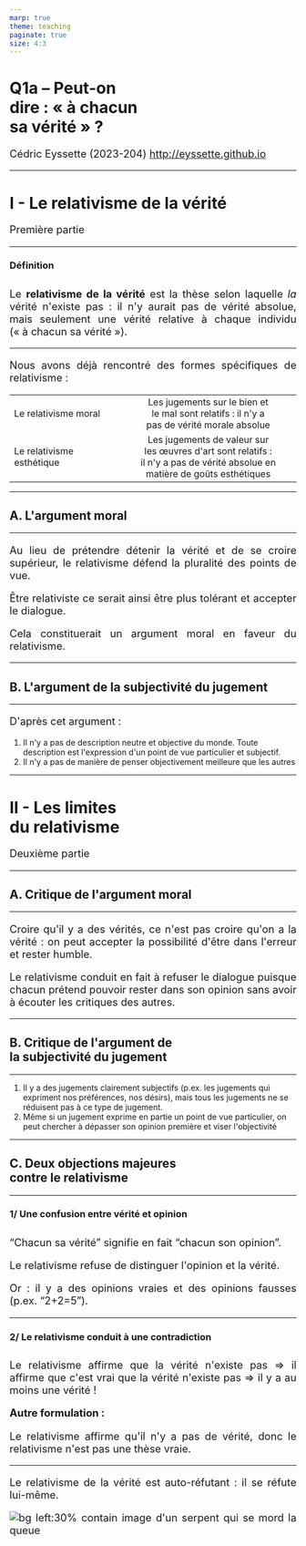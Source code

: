 ```yaml
---
marp: true
theme: teaching
paginate: true
size: 4:3
---
```


<!-- _class: titre -->

# Q1a – Peut-on <br>dire : « à chacun <br>sa vérité » ? <!-- fit -->
Cédric Eyssette (2023-204)
http://eyssette.github.io


---
<!-- _class: partie -->
# I - Le relativisme de la vérité
Première partie

---
<!-- _class: definition -->

### Définition

Le **relativisme de la vérité** est la thèse selon laquelle _la_ vérité n'existe pas : il n'y aurait pas de vérité absolue, mais seulement une vérité relative à chaque individu (« à chacun sa vérité »).


---
<!-- _class: f -->

Nous avons déjà rencontré des formes spécifiques de relativisme :

||||
|-|-|:-:|
|Le relativisme moral|  |Les jugements sur le bien et<br> le mal sont relatifs : il n'y a<br> pas de vérité morale absolue|
|Le relativisme esthétique|  |Les jugements de valeur sur les œuvres d'art sont relatifs :<br> il n'y a pas de vérité absolue en<br>matière de goûts esthétiques|

---
<!-- _class: souspartie -->
## A. L'argument moral <!-- fit -->

---
<!-- _class:  -->


Au lieu de prétendre détenir la vérité et de se croire supérieur, le relativisme défend la pluralité des points de vue.

<span data-marpit-fragment="1">Être relativiste ce serait ainsi être plus tolérant et accepter le dialogue.</span>

<span data-marpit-fragment="2">Cela constituerait un argument moral en faveur du relativisme.</span>


---
<!-- _class: souspartie -->
## B. L'argument de la subjectivité du jugement


---
<!-- _class:  -->
D'après cet argument :
1) Il n'y a pas de description neutre et objective du monde. Toute description est l'expression d'un point de vue particulier et subjectif.
2) Il n'y a pas de manière de penser objectivement meilleure que les autres



---
<!-- _class: partie -->
# II - Les limites <br>du relativisme <!-- fit -->
Deuxième partie

---
<!-- _class: souspartie -->
## A. Critique de l'argument moral


---
<!-- _class:  -->

Croire qu'il y a des vérités, ce n'est pas croire qu'on a la vérité : on peut accepter la possibilité d'être dans l'erreur et rester humble.

<span data-marpit-fragment="1">Le relativisme conduit en fait à refuser le dialogue puisque chacun prétend pouvoir rester dans son opinion sans avoir à écouter les critiques des autres.</span>

<!-- 
<span data-marpit-fragment="2">Enfin, croire qu'il y a des vérités permet de défendre l'existence de savoirs critiques indispensables pour s'opposer aux discours idéologiques des dominants</span> -->

---
<!-- _class: souspartie -->
## B. Critique de l'argument de<br> la subjectivité du jugement <!-- fit -->


---
<!-- _class: fppppppppp -->
1) Il y a des jugements clairement subjectifs (p.ex. les jugements qui expriment nos préférences, nos désirs)<span data-marpit-fragment="1">, mais tous les jugements ne se réduisent pas à ce type de jugement.</span>
2) Même si un jugement exprime en partie un point de vue particulier, on peut chercher à dépasser son opinion première et viser l'objectivité

---
<!-- _class: souspartie -->
## C. Deux objections majeures <br>contre le relativisme <!-- fit -->

---
<!-- _class: etape -->
<style scoped>
h3 {padding-bottom:0.6em!important; margin-bottom:1.15em}
p {text-align:justify!important}
</style>

### 1/ Une confusion entre vérité et opinion <!-- fit -->

“Chacun sa vérité” signifie en fait “chacun son opinion”.

<span data-marpit-fragment="1">Le relativisme refuse de distinguer l'opinion et la vérité.</span>

<span data-marpit-fragment="2">Or : il y a des opinions vraies et des opinions fausses (p.ex. “2+2=5”).</span>

---
<!-- _class: etape fppppp -->
### 2/ Le relativisme conduit à une contradiction <!-- fit -->
<style scoped>
h3 {padding-bottom:0.6em!important; margin-bottom:1.15em}
p {text-align:justify!important}
</style>

Le relativisme affirme que la vérité n'existe pas
<span data-marpit-fragment="1">&rArr; il affirme que c'est vrai que la vérité n'existe pas</span>
<span data-marpit-fragment="2">&rArr; il y a au moins une vérité !</span>

<span data-marpit-fragment="3">**Autre formulation :**</span>

<span data-marpit-fragment="4">Le relativisme affirme qu'il n'y a pas de vérité, donc le relativisme n'est pas une thèse vraie.</span>

---
<!-- _class:  -->
<style scoped>
p {font-size:1.3em}
figure{margin:10px!important}
</style>


Le relativisme de la vérité est auto-réfutant : il se réfute lui-même.

![bg left:30% contain image d'un serpent qui se mord la queue](https://i.ibb.co/6Wq0mxh/Ouroboros-simple.jpg)

